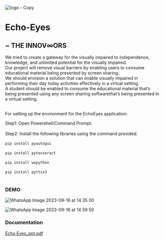


![logo - Copy](https://github.com/miinus-vee/THE-INNOV8ORS/assets/91024452/2e2281bd-655d-4cc1-9cad-c98056fc4022)

# Echo-Eyes


## ~ THE INNOV∞ORS

We tried to create a gateway for the visually impaired to independence, knowledge, and unlimited potential for the visually impaired. <br>
Our project will remove visual barriers by enabling users to consume educational material being presented by screen sharing. <br>
We should envision a solution that can enable visually impaired in performing their day today activities effectively in a virtual setting. <br>
A student should be enabled to consume the educational material that’s being presented using any screen sharing softwarethat’s being presented in a virtual setting.
<br><br>

For setting up the environment for the EchoEyes application:

Step1: Open Powershell/Command Prompt. <br><br>
Step2: Install the following libraries using the command provided. <br><br>
`pip install pyautogui`<br><br>
`pip install pytesseract`<br><br>
`pip install wxpython`<br><br>
`pip install pyttsx3`<br><br>





### DEMO

![WhatsApp Image 2023-09-16 at 14 35 00](https://github.com/miinus-vee/THE-INNOV8ORS/assets/91024452/4add9478-f9b6-4899-a324-fc1426f676a3)

![WhatsApp Image 2023-09-16 at 14 59 50](https://github.com/miinus-vee/THE-INNOV8ORS/assets/91024452/b8d8fca6-d521-4ff8-939a-22ee37f1c2d3)



### Documentation
[Echo Eyes_ppt.pdf](https://github.com/miinus-vee/THE-INNOV8ORS/files/12640435/Echo.Eyes_ppt.pdf)




